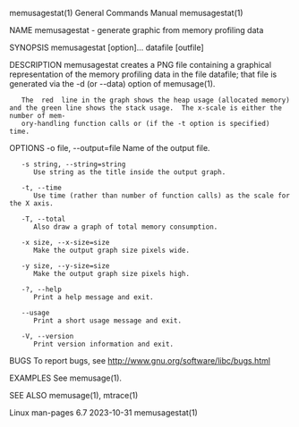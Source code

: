 memusagestat(1)							    General Commands Manual						       memusagestat(1)

NAME
       memusagestat - generate graphic from memory profiling data

SYNOPSIS
       memusagestat [option]... datafile [outfile]

DESCRIPTION
       memusagestat creates a PNG file containing a graphical representation of the memory profiling data in the file datafile; that file is generated via the
       -d (or --data) option of memusage(1).

       The  red	 line in the graph shows the heap usage (allocated memory) and the green line shows the stack usage.  The x-scale is either the number of mem‐
       ory-handling function calls or (if the -t option is specified) time.

OPTIONS
       -o file, --output=file
	      Name of the output file.

       -s string, --string=string
	      Use string as the title inside the output graph.

       -t, --time
	      Use time (rather than number of function calls) as the scale for the X axis.

       -T, --total
	      Also draw a graph of total memory consumption.

       -x size, --x-size=size
	      Make the output graph size pixels wide.

       -y size, --y-size=size
	      Make the output graph size pixels high.

       -?, --help
	      Print a help message and exit.

       --usage
	      Print a short usage message and exit.

       -V, --version
	      Print version information and exit.

BUGS
       To report bugs, see http://www.gnu.org/software/libc/bugs.html

EXAMPLES
       See memusage(1).

SEE ALSO
       memusage(1), mtrace(1)

Linux man-pages 6.7							  2023-10-31							       memusagestat(1)
